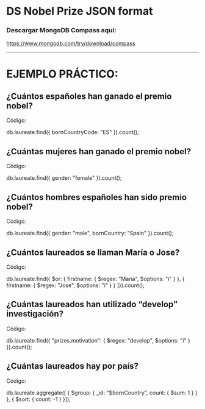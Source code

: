 # DS Nobel Prize JSON format

### Descargar MongoDB Compass aquí:

https://www.mongodb.com/try/download/compass


-------

# EJEMPLO PRÁCTICO:

## ¿Cuántos españoles han ganado el premio nobel?

Código:

db.laureate.find({ bornCountryCode: "ES" }).count();

## ¿Cuántas mujeres han ganado el premio nobel?

Código: 

db.laureate.find({ gender: "female" }).count();

## ¿Cuántos hombres españoles han sido premio nobel?

Código: 

db.laureate.find({ gender: "male", bornCountry: "Spain" }).count();

## ¿Cuántos laureados se llaman María o Jose?

Código: 

db.laureate.find({ $or: { firstname: { $regex: "Maria", $options: "i" } },
    { firstname: { $regex: "Jose", $options: "i" } } ]}).count();


## ¿Cuántas laureados han utilizado “develop” investigación? 

Código: 

db.laureate.find({ "prizes.motivation": { $regex: "develop", $options: "i" } }).count();


## ¿Cuántas laureados hay por país? 

Código:

db.laureate.aggregate([ {   $group: { _id: "$bornCountry",
count: { $sum: 1 } }  }, {  $sort: { count: -1 }  }]);
